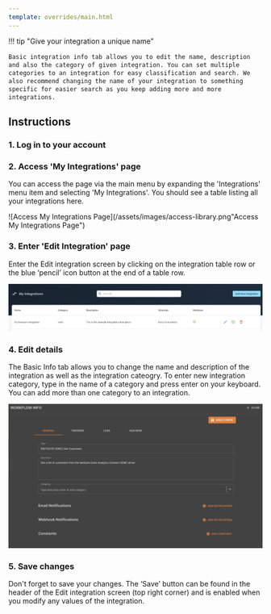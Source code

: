 ```yaml
---
template: overrides/main.html
---
```


!!! tip "Give your integration a unique name"

    Basic integration info tab allows you to edit the name, description and also the category of given integration. You can set multiple categories to an integration for easy classification and search. We also recommend changing the name of your integration to something specific for easier search as you keep adding more and more integrations.

## Instructions
### 1. Log in to your account

### 2. Access 'My Integrations' page

  You can access the page via the main menu by expanding  the 'Integrations' menu item and selecting 'My Integrations'. You should see a table listing all your integrations here.

  ![Access My Integrations Page](/assets/images/access-library.png"Access My Integrations Page")

### 3. Enter 'Edit Integration' page

  Enter the Edit integration screen by clicking on the integration table row or the blue ‘pencil’ icon button at the end of a table row.

  ![Integration Library](/assets/images/my-integrations-table-page.png "Integration Library")

### 4. Edit details

  The Basic Info tab allows you to change the name and description of the integration as well as the integration cateogry. To enter new integration category, type in the name of a category and press enter on your keyboard. You can add more than one category to an integration.

  ![Edit Integration - Basic Info](/assets/images/edit-integration-basic-info.png "Edit Integration - Basic Info")

### 5. Save changes

  Don't forget to save your changes. The ‘Save’ button can be found in the header of the Edit integration screen (top right corner) and is enabled when you modify any values of the integration.